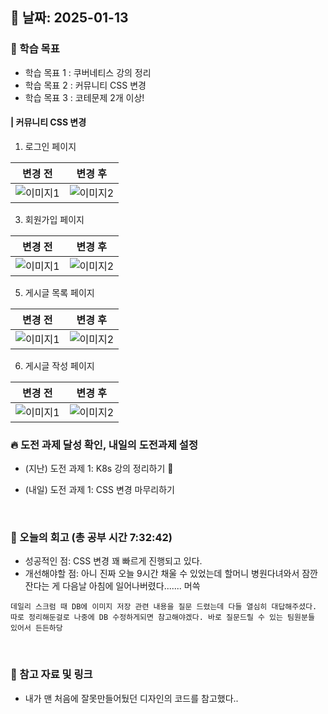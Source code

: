 

## 📅 날짜: 2025-01-13


### 💬 학습 목표

- 학습 목표 1 : 쿠버네티스 강의 정리
- 학습 목표 2 : 커뮤니티 CSS 변경
- 학습 목표 3 : 코테문제 2개 이상!


#### | 커뮤니티 CSS 변경

1. 로그인 페이지


| 변경 전 | 변경 후 |
| --- | --- |
| ![이미지1](https://github.com/user-attachments/assets/be8a1839-50c8-45d2-a34e-05fe110a009a) | ![이미지2](https://github.com/user-attachments/assets/979d231a-bc8d-41f7-9516-255c82fdba45) |

3. 회원가입 페이지

| 변경 전 | 변경 후 |
| --- | --- |
| ![이미지1](https://github.com/user-attachments/assets/1d4fcc13-85e2-484d-8d82-0e6e50aa4e6a) | ![이미지2](https://github.com/user-attachments/assets/e666146a-7407-4766-a410-08db26ae0412) |


5. 게시글 목록 페이지

| 변경 전 | 변경 후 |
| --- | --- |
| ![이미지1](https://github.com/user-attachments/assets/85119c3d-3a1e-4b66-88d5-4b0386c448e9) | ![이미지2](https://github.com/user-attachments/assets/8ae06293-e3cb-42ce-af89-450e5ee3c4d0) |

6. 게시글 작성 페이지

| 변경 전 | 변경 후 |
| --- | --- |
| ![이미지1](https://github.com/user-attachments/assets/46e325ff-81c5-4164-878b-13b00f08cc8f) | ![이미지2](https://github.com/user-attachments/assets/8fb106ef-8c5e-4991-984c-48f45b50b464) |


### 🔥 도전 과제 달성 확인, 내일의 도전과제 설정
- (지난) 도전 과제 1: K8s 강의 정리하기 🔺

- (내일) 도전 과제 1: CSS 변경 마무리하기

<br/>

### 💭 오늘의 회고 (총 공부 시간 7:32:42)
- 성공적인 점: CSS 변경 꽤 빠르게 진행되고 있다. <br/>
- 개선해야할 점: 아니 진짜 오늘 9시간 채울 수 있었는데 할머니 병원다녀와서 잠깐 잔다는 게 다음날 아침에 일어나버렸다....... 머쓱 <br/>

```
데일리 스크럼 때 DB에 이미지 저장 관련 내용을 질문 드렸는데 다들 열심히 대답해주셨다.
따로 정리해둔걸로 나중에 DB 수정하게되면 참고해야겠다. 바로 질문드릴 수 있는 팀원분들 있어서 든든하당
```

<br/>

### 📁 참고 자료 및 링크
- 내가 맨 처음에 잘못만들어뒀던 디자인의 코드를 참고했다..
